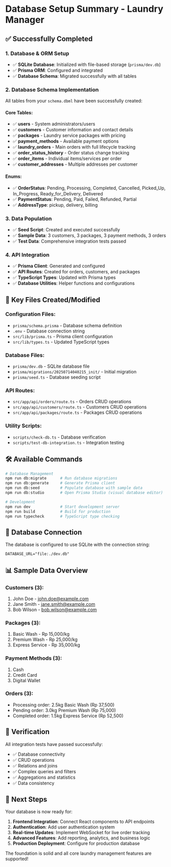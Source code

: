 # Database Setup Summary - Laundry Manager

## ✅ Successfully Completed

### 1. Database & ORM Setup
- ✅ **SQLite Database**: Initialized with file-based storage (`prisma/dev.db`)
- ✅ **Prisma ORM**: Configured and integrated
- ✅ **Database Schema**: Migrated successfully with all tables

### 2. Database Schema Implementation
All tables from your `schema.dbml` have been successfully created:

#### Core Tables:
- ✅ **users** - System administrators/users
- ✅ **customers** - Customer information and contact details
- ✅ **packages** - Laundry service packages with pricing
- ✅ **payment_methods** - Available payment options
- ✅ **laundry_orders** - Main orders with full lifecycle tracking
- ✅ **order_status_history** - Order status change tracking
- ✅ **order_items** - Individual items/services per order
- ✅ **customer_addresses** - Multiple addresses per customer

#### Enums:
- ✅ **OrderStatus**: Pending, Processing, Completed, Cancelled, Picked_Up, In_Progress, Ready_for_Delivery, Delivered
- ✅ **PaymentStatus**: Pending, Paid, Failed, Refunded, Partial
- ✅ **AddressType**: pickup, delivery, billing

### 3. Data Population
- ✅ **Seed Script**: Created and executed successfully
- ✅ **Sample Data**: 3 customers, 3 packages, 3 payment methods, 3 orders
- ✅ **Test Data**: Comprehensive integration tests passed

### 4. API Integration
- ✅ **Prisma Client**: Generated and configured
- ✅ **API Routes**: Created for orders, customers, and packages
- ✅ **TypeScript Types**: Updated with Prisma types
- ✅ **Database Utilities**: Helper functions and configurations

## 📁 Key Files Created/Modified

### Configuration Files:
- `prisma/schema.prisma` - Database schema definition
- `.env` - Database connection string
- `src/lib/prisma.ts` - Prisma client configuration
- `src/lib/types.ts` - Updated TypeScript types

### Database Files:
- `prisma/dev.db` - SQLite database file
- `prisma/migrations/20250714040215_init/` - Initial migration
- `prisma/seed.ts` - Database seeding script

### API Routes:
- `src/app/api/orders/route.ts` - Orders CRUD operations
- `src/app/api/customers/route.ts` - Customers CRUD operations
- `src/app/api/packages/route.ts` - Packages CRUD operations

### Utility Scripts:
- `scripts/check-db.ts` - Database verification
- `scripts/test-db-integration.ts` - Integration testing

## 🛠 Available Commands

```bash
# Database Management
npm run db:migrate      # Run database migrations
npm run db:generate     # Generate Prisma client
npm run db:seed         # Populate database with sample data
npm run db:studio       # Open Prisma Studio (visual database editor)

# Development
npm run dev             # Start development server
npm run build           # Build for production
npm run typecheck       # TypeScript type checking
```

## 🔌 Database Connection

The database is configured to use SQLite with the connection string:
```
DATABASE_URL="file:./dev.db"
```

## 📊 Sample Data Overview

### Customers (3):
1. John Doe - john.doe@example.com
2. Jane Smith - jane.smith@example.com  
3. Bob Wilson - bob.wilson@example.com

### Packages (3):
1. Basic Wash - Rp 15,000/kg
2. Premium Wash - Rp 25,000/kg
3. Express Service - Rp 35,000/kg

### Payment Methods (3):
1. Cash
2. Credit Card
3. Digital Wallet

### Orders (3):
- Processing order: 2.5kg Basic Wash (Rp 37,500)
- Pending order: 3.0kg Premium Wash (Rp 75,000)
- Completed order: 1.5kg Express Service (Rp 52,500)

## 🧪 Verification

All integration tests have passed successfully:
- ✅ Database connectivity
- ✅ CRUD operations
- ✅ Relations and joins
- ✅ Complex queries and filters
- ✅ Aggregations and statistics
- ✅ Data consistency

## 🚀 Next Steps

Your database is now ready for:
1. **Frontend Integration**: Connect React components to API endpoints
2. **Authentication**: Add user authentication system
3. **Real-time Updates**: Implement WebSocket for live order tracking
4. **Advanced Features**: Add reporting, analytics, and business logic
5. **Production Deployment**: Configure for production database

The foundation is solid and all core laundry management features are supported!
